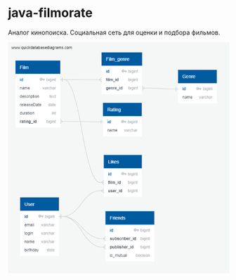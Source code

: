# java-filmorate
Аналог кинопоиска. Социальная сеть для оценки и подбора фильмов.

![ER-диаграмма](/assets/images/schema.png)
